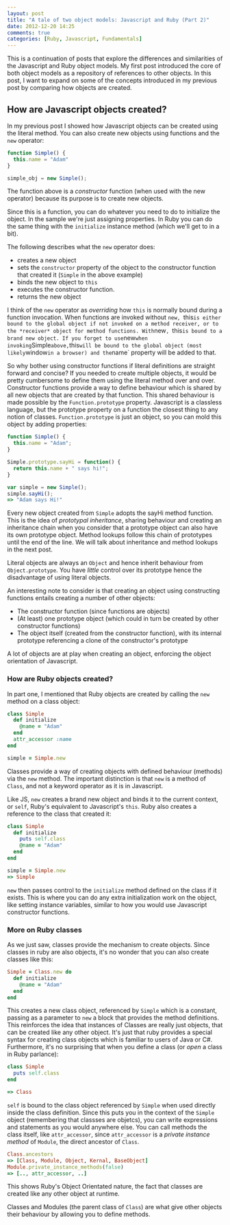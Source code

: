 ```yaml
---
layout: post
title: "A tale of two object models: Javascript and Ruby (Part 2)"
date: 2012-12-20 14:25
comments: true
categories: [Ruby, Javascript, Fundamentals]
---
```


This is a continuation of posts that explore the differences and similarities of the Javascript and Ruby object models.
My first post introduced the core of both object models as a repository of references to other objects.
In this post, I want to expand on some of the concepts introduced in my previous post by comparing how objects are created.

## How are Javascript objects created?

In my previous post I showed how Javascript objects can be created using the literal method.
You can also create new objects using functions and the `new` operator:

``` javascript
function Simple() {
  this.name = "Adam"
}

simple_obj = new Simple();
```

The function above is a *constructor* function (when used with the new operator) because its purpose is to create new objects.

Since this is a function, you can do whatever you need to do to initialize the object. In the sample we're just assigning properties. In Ruby
you can do the same thing with the `initialize` instance method (which we'll get to in a bit).

The following describes what the `new` operator does:

* creates a new object
* sets the `constructor` property of the object to the constructor function that created it (`Simple` in the above example)
* binds the new object to `this`
* executes the constructor function.
* returns the new object

I think of the `new` operator as *overriding* how `this` is normally bound during a function invocation. When functions are invoked without `new, `this` is either bound to the global
object if not invoked on a method receiver, or to the *receiver* object for method functions. With `new`, `this` is bound to a brand new object.
If you forget to use `new` when invoking `Simple` above, `this` will be bound to the global object (most likely `window` in a browser) and the `name`
property will be added to that.

So why bother using constructor functions if literal definitions are straight forward and concise? If you needed to create multiple objects,
it would be pretty cumbersome to define them using the literal method over and over. Constructor functions provide a way to define behaviour which is shared
by all new objects that are created by that function. This shared behaviour is made possible by the `Function.prototype` property.
Javascript is a classless language, but the prototype property on a function the closest thing to any notion of classes. `Function.prototype` is just an object, so you can
mold this object by adding properties:

``` javascript
function Simple() {
  this.name = "Adam";
}

Simple.prototype.sayHi = function() {
  return this.name + " says hi!";
}

var simple = new Simple();
simple.sayHi();
=> "Adam says Hi!"
```
Every new object created from `Simple` adopts the sayHi method function. This is the idea of *prototypal inheritance*, sharing behaviour and creating an inheritance
chain when you consider that a prototype object can also have its own prototype object. Method lookups follow this chain of prototypes until the end of the line. 
We will talk about inheritance and method lookups in the next post.

Literal objects are always an `Object` and hence inherit behaviour from `Object.prototype`. You have *little* control over its prototype hence the disadvantage of using literal objects.

An interesting note to consider is that creating an object using constructing functions entails creating a number of other objects:

* The constructor function (since functions are objects)
* (At least) one prototype object (which could in turn be created by other constructor functions)
* The object itself (created from the constructor function), with its internal prototype referencing a clone of the constructor's prototype

A lot of objects are at play when creating an object, enforcing the object orientation of Javascript.

### How are Ruby objects created?

In part one, I mentioned that Ruby objects are created by calling the `new` method on a class object:

``` ruby
class Simple
  def initialize
    @name = "Adam"
  end
  attr_accessor :name
end

simple = Simple.new
```
Classes provide a way of creating objects with defined behaviour (methods) via the `new` method.
The important distinction is that `new` is a method of `Class`, and not a keyword operator as it is in Javascript.

Like JS, `new` creates a brand new object and binds it to the current context, or `self`, Ruby's equivalent to Javascript's `this`. Ruby also creates a reference to the
class that created it:

``` ruby
class Simple
  def initialize
    puts self.class
    @name = "Adam"
  end
end

simple = Simple.new
=> Simple
```

`new` then passes control to the `initialize` method defined on the class if it exists. This is where you can do any extra initialization work on the object, like setting
instance variables, similar to how you would use Javascript constructor functions.

### More on Ruby classes

As we just saw, classes provide the mechanism to create objects. Since classes in ruby are also objects, it's no wonder that you can 
also create classes like this:

``` ruby
Simple = Class.new do
  def initialize
    @name = "Adam"
  end
end
```

This creates a new class object, referenced by `Simple` which is a constant, passing as a parameter to `new` a block that provides the method definitions.
This reinforces the idea that instances of Classes are really just objects, that can be created like any other object.
It's just that ruby provides a special syntax for creating class objects which is familiar to users of Java or C#. Furthermore, it's no surprising that when you define a class (or
*open* a class in Ruby parlance):

``` ruby
class Simple
  puts self.class
end

=> Class
```

`self` is bound to the class object referenced by `Simple` when used directly inside the class definition. Since this puts you in the context of 
the `Simple` object (remembering that classses are objetcs), you can write expressions and statements as you would anywhere else. You can call methods
the class itself, like `attr_accessor`, since `attr_accessor` is a *private instance method* of `Module`, the direct ancestor of `Class`.

``` ruby
Class.ancestors
=> [Class, Module, Object, Kernal, BaseObject]
Module.private_instance_methods(false)
=> [.., attr_accessor, ..]
```

This shows Ruby's Object Orientated nature, the fact that classes
are created like any other object at runtime.

Classes and Modules (the parent class of `Class`) are what give other objects their behaviour by allowing you to define methods.




